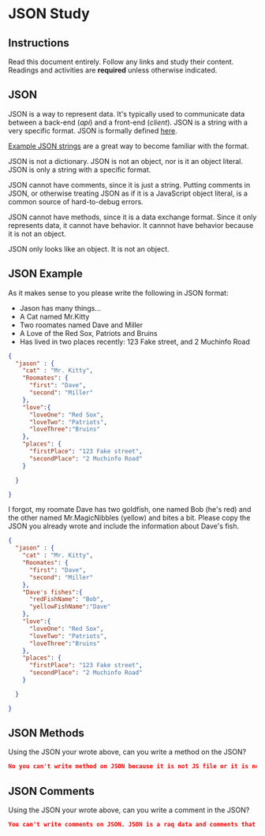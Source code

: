 # JSON Study

## Instructions

Read this document entirely. Follow any links and study their content. Readings
and activities are **required** unless otherwise indicated.

## JSON

JSON is a way to represent data. It's typically used to communicate data between
a back-end (*api*) and a front-end (*client*). JSON is a string with a very
specific format. JSON is formally defined [here](http://www.json.org/).

[Example JSON strings](http://json.org/example.html) are a great way to become
familiar with the format.

JSON is not a dictionary. JSON is not an object, nor is it an object literal.
JSON is only a string with a specific format.

JSON cannot have comments, since it is just a string. Putting comments in JSON,
or otherwise treating JSON as if it is a JavaScript object literal, is a common
source of hard-to-debug errors.

JSON cannot have methods, since it is a data exchange format. Since it only
represents data, it cannot have behavior. It cannnot have behavior because it is
not an object.

JSON only looks like an object. It is not an object.

## JSON Example

As it makes sense to you please write the following in JSON format:

-   Jason has many things...
-   A Cat named Mr.Kitty
-   Two roomates named Dave and Miller
-   A Love of the Red Sox, Patriots and Bruins
-   Has lived in two places recently: 123 Fake street, and 2 Muchinfo Road

```json
{
  "jason" : {
    "cat" : "Mr. Kitty",
    "Roomates": {
      "first": "Dave",
      "second": "Miller"
    },
    "love":{
      "loveOne": "Red Sox",
      "loveTwo": "Patriots",
      "loveThree":"Bruins"
    },
    "places": {
      "firstPlace": "123 Fake street",
      "secondPlace": "2 Muchinfo Road"
    }

  }

}
```

I forgot, my roomate Dave has two goldfish, one named Bob (he's red) and the
other named Mr.MagicNibbles (yellow) and bites a bit. Please copy the JSON you
already wrote and include the information about Dave's fish.

```json
{
  "jason" : {
    "cat" : "Mr. Kitty",
    "Roomates": {
      "first": "Dave",
      "second": "Miller"
    },
    "Dave's fishes":{
      "redFishName": "Bob",
      "yellowFishName":"Dave"
    },
    "love":{
      "loveOne": "Red Sox",
      "loveTwo": "Patriots",
      "loveThree":"Bruins"
    },
    "places": {
      "firstPlace": "123 Fake street",
      "secondPlace": "2 Muchinfo Road"
    }

  }

}
```

## JSON Methods

Using the JSON your wrote above, can you write a method on the JSON?

```json
No you can't write method on JSON because it is not JS file or it is not an object.
```

## JSON Comments

Using the JSON your wrote above, can you write a comment in the JSON?

```json
You can't write comments on JSON. JSON is a raq data and comments that are included will be accepted as data too.
```

